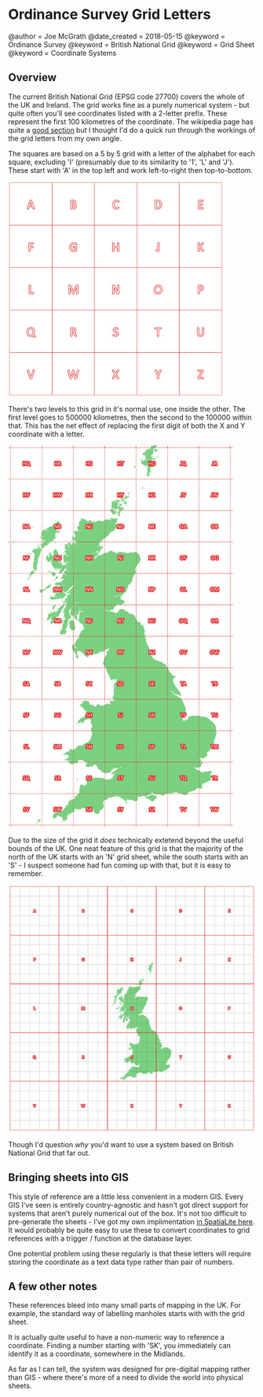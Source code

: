 # Ordinance Survey Grid Letters
@author = Joe McGrath
@date_created = 2018-05-15
@keyword = Ordinance Survey
@keyword = British National Grid
@keyword = Grid Sheet
@keyword = Coordinate Systems

## Overview

The current British National Grid (EPSG code 27700) covers the whole of the UK and Ireland. The grid works fine as a purely numerical system - but quite often you'll see coordinates listed with a 2-letter prefix. These represent the first 100 kilometres of the coordinate. The wikipedia page has quite a [good section](https://en.wikipedia.org/wiki/Ordnance_Survey_National_Grid#Grid_letters) but I thought I'd do a quick run through the workings of the grid letters from my own angle.

The squares are based on a 5 by 5 grid with a letter of the alphabet for each square, excluding 'I' (presumably due to its similarity to '1', 'L' and 'J'). These start with 'A' in the top left and work left-to-right then top-to-bottom.

<img src="img/os_grid_basic.jpg" alt="The 5x5 grid that are the basis of the prefix.">

There's two levels to this grid in it's normal use, one inside the other. The first level goes to 500000 kilometres, then the second to the 100000 within that. This has the net effect of replacing the first digit of both the X and Y coordinate with a letter.

<img src="img/os_grid_detail.jpg" alt="The relevant portion of the 2-letter grid covering Great Britain.">

Due to the size of the grid it *does* technically extetend beyond the useful bounds of the UK. One neat feature of this grid is that the majority of the north of the UK starts with an 'N' grid sheet, while the south starts with an 'S' - I suspect someone had fun coming up with that, but it is easy to remember.

<img src="img/os_grid_full.jpg" alt="Full extend of the grid naming system.">

Though I'd question *why* you'd want to use a system based on British National Grid that far out.

## Bringing sheets into GIS

This style of reference are a little less convenient in a modern GIS. Every GIS I've seen is entirely country-agnostic and hasn't got direct support for systems that aren't purely numerical out of the box. It's not too difficult to pre-generate the sheets - I've got my own implimentation [in SpatiaLite here](https://github.com/JosephMcGrath/Misc-scripts/blob/master/SQLite/OS_Grid_Squares.sql). It would probably be quite easy to use these to convert coordinates to grid references with a trigger / function at the database layer.

One potential problem using these regularly is that these letters will require storing the coordinate as a text data type rather than pair of numbers.

## A few other notes

These references bleed into many small parts of mapping in the UK. For example, the standard way of labelling manholes starts with with the grid sheet.

It is actually quite useful to have a non-numeric way to reference a coordinate. Finding a number starting with 'SK', you immediately can identify it as a coordinate, somewhere in the Midlands.

As far as I can tell, the system was designed for pre-digital mapping rather than GIS - where there's more of a need to divide the world into physical sheets.
